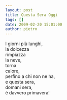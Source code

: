 ```yaml
---
layout: post
title: Questa Sera Oggi
tags: []
date: 2009-02-20 15:01:00
author: pietro
---
```

I giorni più lunghi,<br/>la dolcezza<br/>rimpiazza<br/>la neve,<br/>torna<br/>calore,<br/>perfino a chi non ne ha,<br/>e questa sera,<br/>domani sera,<br/>è davvero primavera!

